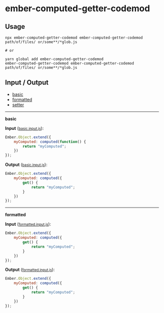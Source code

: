 # ember-computed-getter-codemod


## Usage

```
npx ember-computed-getter-codemod ember-computed-getter-codemod path/of/files/ or/some**/*glob.js

# or

yarn global add ember-computed-getter-codemod
ember-computed-getter-codemod ember-computed-getter-codemod path/of/files/ or/some**/*glob.js
```

## Input / Output

<!--FIXTURES_TOC_START-->
* [basic](#basic)
* [formatted](#formatted)
* [setter](#setter)
<!--FIXTURES_TOC_END-->

<!--FIXTURES_CONTENT_START-->
---
<a id="basic">**basic**</a>

**Input** (<small>[basic.input.js](transforms\ember-computed-getter-codemod\__testfixtures__\basic.input.js)</small>):
```js
Ember.Object.extend({
    myComputed: computed(function() {
        return "myComputed";
    })
});

```

**Output** (<small>[basic.input.js](transforms\ember-computed-getter-codemod\__testfixtures__\basic.output.js)</small>):
```js
Ember.Object.extend({
    myComputed: computed({
        get() {
            return "myComputed";
        }
    })
});

```
---
<a id="formatted">**formatted**</a>

**Input** (<small>[formatted.input.js](transforms\ember-computed-getter-codemod\__testfixtures__\formatted.input.js)</small>):
```js
Ember.Object.extend({
    myComputed: computed({
        get() {
            return "myComputed";
        }
    })
});

```

**Output** (<small>[formatted.input.js](transforms\ember-computed-getter-codemod\__testfixtures__\formatted.output.js)</small>):
```js
Ember.Object.extend({
    myComputed: computed({
        get() {
            return "myComputed";
        }
    })
});

```
<!--FIXTURE_CONTENT_END-->